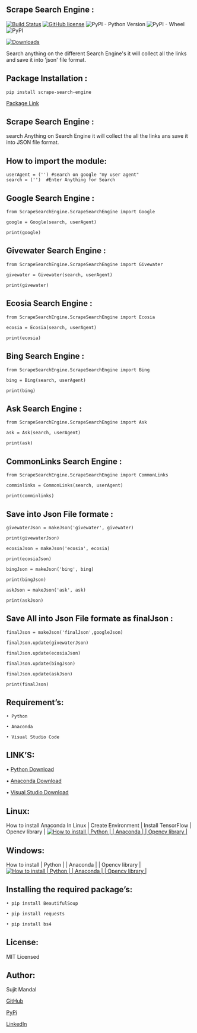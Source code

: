 ## Scrape Search Engine :
[![Build Status](https://travis-ci.org/sujitmandal/scrape-search-engine.svg?branch=master)](https://travis-ci.org/sujitmandal/scrape-search-engine) [![GitHub license](https://img.shields.io/github/license/sujitmandal/scrape-search-engine)](https://github.com/sujitmandal/scrape-search-engine/blob/master/LICENSE) ![PyPI - Python Version](https://img.shields.io/pypi/pyversions/scrape-search-engine) ![PyPI - Wheel](https://img.shields.io/pypi/wheel/scrape-search-engine) ![PyPI](https://img.shields.io/pypi/v/scrape-search-engine)


[![Downloads](https://pepy.tech/badge/scrape-search-engine)](https://pepy.tech/project/scrape-search-engine)

Search anything on the different Search Engine's it will collect all the links and save it into 'json' file format.

## Package Installation : 
```
pip install scrape-search-engine
```
[Package Link](https://pypi.org/project/scrape-search-engine/)

## Scrape Search Engine :
search Anything on Search Engine it will collect the all the links ans save it into JSON file format.

## How to import the module:
```
userAgent = ('') #search on google "my user agent"
search = ('')  #Enter Anything for Search
```
## Google Search Engine : 
```
from ScrapeSearchEngine.ScrapeSearchEngine import Google

google = Google(search, userAgent)

print(google)

```
## Givewater Search Engine : 
```
from ScrapeSearchEngine.ScrapeSearchEngine import Givewater

givewater = Givewater(search, userAgent)

print(givewater)

```
## Ecosia Search Engine : 
```
from ScrapeSearchEngine.ScrapeSearchEngine import Ecosia

ecosia = Ecosia(search, userAgent)

print(ecosia)
```
## Bing Search Engine : 
```
from ScrapeSearchEngine.ScrapeSearchEngine import Bing

bing = Bing(search, userAgent)

print(bing)
```
## Ask Search Engine : 
```
from ScrapeSearchEngine.ScrapeSearchEngine import Ask

ask = Ask(search, userAgent)

print(ask)
```
## CommonLinks Search Engine : 
```
from ScrapeSearchEngine.ScrapeSearchEngine import CommonLinks

comminlinks = CommonLinks(search, userAgent)

print(comminlinks)

```
## Save into Json File formate :
```
givewaterJson = makeJson('givewater', givewater)

print(givewaterJson)

ecosiaJson = makeJson('ecosia', ecosia)

print(ecosiaJson)

bingJson = makeJson('bing', bing)

print(bingJson)

askJson = makeJson('ask', ask)

print(askJson)

```
## Save All into Json File formate as finalJson :
```
finalJson = makeJson('finalJson',googleJson)

finalJson.update(givewaterJson)

finalJson.update(ecosiaJson)

finalJson.update(bingJson)

finalJson.update(askJson)

print(finalJson)
```

## Requirement’s:
```
• Python 

• Anaconda

• Visual Studio Code
```
## LINK’S:
• [Python Download](https://www.python.org/downloads/)

• [Anaconda Download](https://www.anaconda.com/downloads)

• [Visual Studio Download](https://code.visualstudio.com/Download)

## Linux:
 How to install Anaconda In Linux | Create Environment | Install TensorFlow | Opencv library |
 [![How to install | Python | | Anaconda | | Opencv library |](https://yt-embed.herokuapp.com/embed?v=Mfbrxy8gK6A)](https://www.youtube.com/watch?v=Mfbrxy8gK6A "How to install Anaconda In Linux | Create Environment | Install TensorFlow | Opencv library |")

##  Windows:
How to install | Python | | Anaconda | | Opencv library |
 [![How to install | Python | | Anaconda | | Opencv library |](https://yt-embed.herokuapp.com/embed?v=eVV3byQlYvA)](https://www.youtube.com/watch?v=eVV3byQlYvA "How to install | Python | | Anaconda | | Opencv library |")

## Installing the required package’s:
```
• pip install BeautifulSoup

• pip install requests

• pip install bs4
```
## License:
MIT Licensed

## Author:
Sujit Mandal

[GitHub](https://github.com/sujitmandal)

[PyPi](https://pypi.org/user/sujitmandal/)

[LinkedIn](https://www.linkedin.com/in/sujit-mandal-91215013a/)
